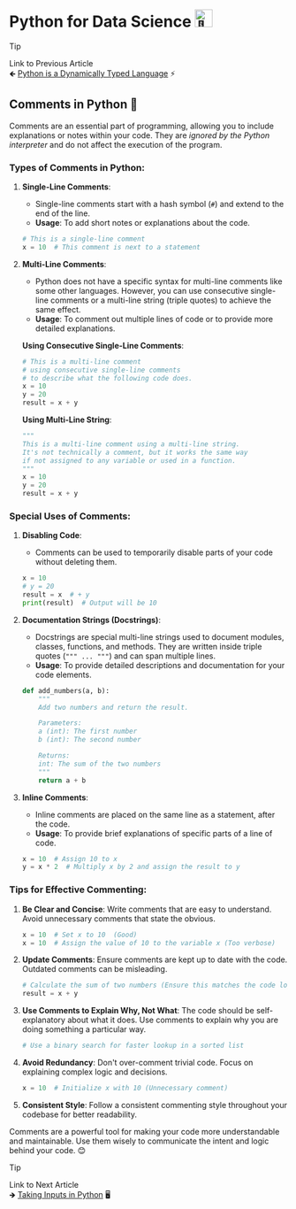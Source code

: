 # Python for Data Science <picture> <source srcset="https://fonts.gstatic.com/s/e/notoemoji/latest/1f40d/512.webp" type="image/webp"> <img src="https://fonts.gstatic.com/s/e/notoemoji/latest/1f40d/512.gif" alt="🐍" width="32" height="32"> </picture>

> [!TIP]  
> Link to Previous Article  
> 🡸 [Python is a Dynamically Typed Language](/Python/Articles/4_dynamic_typing.md) ⚡

## Comments in Python 💬

Comments are an essential part of programming, allowing you to include explanations or notes within your code. They are *ignored by the Python interpreter* and do not affect the execution of the program.

### Types of Comments in Python:

1. **Single-Line Comments**:
   - Single-line comments start with a hash symbol (`#`) and extend to the end of the line.
   - **Usage**: To add short notes or explanations about the code.
   ```python
   # This is a single-line comment
   x = 10  # This comment is next to a statement
   ```

2. **Multi-Line Comments**:
   - Python does not have a specific syntax for multi-line comments like some other languages. However, you can use consecutive single-line comments or a multi-line string (triple quotes) to achieve the same effect.
   - **Usage**: To comment out multiple lines of code or to provide more detailed explanations.
   
   **Using Consecutive Single-Line Comments**:
   ```python
   # This is a multi-line comment
   # using consecutive single-line comments
   # to describe what the following code does.
   x = 10
   y = 20
   result = x + y
   ```

   **Using Multi-Line String**:
   ```python
   """
   This is a multi-line comment using a multi-line string.
   It's not technically a comment, but it works the same way
   if not assigned to any variable or used in a function.
   """
   x = 10
   y = 20
   result = x + y
   ```

### Special Uses of Comments:

1. **Disabling Code**:
   - Comments can be used to temporarily disable parts of your code without deleting them.
   ```python
   x = 10
   # y = 20
   result = x  # + y
   print(result)  # Output will be 10
   ```

2. **Documentation Strings (Docstrings)**:
   - Docstrings are special multi-line strings used to document modules, classes, functions, and methods. They are written inside triple quotes (`""" ... """`) and can span multiple lines.
   - **Usage**: To provide detailed descriptions and documentation for your code elements.
   ```python
   def add_numbers(a, b):
       """
       Add two numbers and return the result.

       Parameters:
       a (int): The first number
       b (int): The second number

       Returns:
       int: The sum of the two numbers
       """
       return a + b
   ```

3. **Inline Comments**:
   - Inline comments are placed on the same line as a statement, after the code.
   - **Usage**: To provide brief explanations of specific parts of a line of code.
   ```python
   x = 10  # Assign 10 to x
   y = x * 2  # Multiply x by 2 and assign the result to y
   ```

### Tips for Effective Commenting:

1. **Be Clear and Concise**: Write comments that are easy to understand. Avoid unnecessary comments that state the obvious.
   ```python
   x = 10  # Set x to 10  (Good)
   x = 10  # Assign the value of 10 to the variable x (Too verbose)
   ```

2. **Update Comments**: Ensure comments are kept up to date with the code. Outdated comments can be misleading.
   ```python
   # Calculate the sum of two numbers (Ensure this matches the code logic)
   result = x + y
   ```

3. **Use Comments to Explain Why, Not What**: The code should be self-explanatory about what it does. Use comments to explain why you are doing something a particular way.
   ```python
   # Use a binary search for faster lookup in a sorted list
   ```

4. **Avoid Redundancy**: Don't over-comment trivial code. Focus on explaining complex logic and decisions.
   ```python
   x = 10  # Initialize x with 10 (Unnecessary comment)
   ```

5. **Consistent Style**: Follow a consistent commenting style throughout your codebase for better readability.

Comments are a powerful tool for making your code more understandable and maintainable. Use them wisely to communicate the intent and logic behind your code. 😊

> [!TIP]  
> Link to Next Article  
> 🡺 [Taking Inputs in Python](/Python/Articles/6_taking_inputs_in_python.md) 🖥️